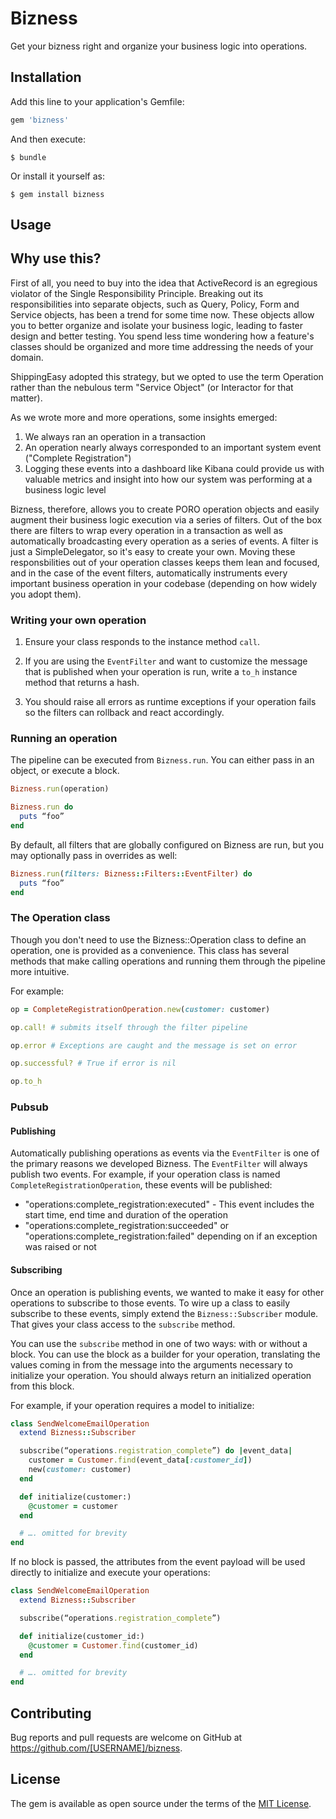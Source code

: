 # Bizness

Get your bizness right and organize your business logic into operations.

## Installation

Add this line to your application's Gemfile:

```ruby
gem 'bizness'
```

And then execute:

    $ bundle

Or install it yourself as:

    $ gem install bizness

## Usage

## Why use this?

First of all, you need to buy into the idea that ActiveRecord is an egregious violator of the Single Responsibility Principle.
Breaking out its responsibilities into separate objects, such as Query, Policy, Form and Service objects, has been a trend for some time now. These objects allow you to better organize and isolate your business logic, leading to faster design and better testing. You spend less time wondering how a feature's classes should be organized and more time addressing the needs of your domain.

ShippingEasy adopted this strategy, but we opted to use the term Operation rather than the nebulous term "Service Object" (or Interactor for that matter).

As we wrote more and more operations, some insights emerged:

  1. We always ran an operation in a transaction
  2. An operation nearly always corresponded to an important system event ("Complete Registration")
  3. Logging these events into a dashboard like Kibana could provide us with valuable metrics and insight into how our system was performing at a business logic level

Bizness, therefore, allows you to create PORO operation objects and easily augment their business logic execution via a series of filters. Out of the box there are filters to wrap every operation in a transaction as well as automatically broadcasting every operation as a series of events.
 A filter is just a SimpleDelegator, so it's easy to create your own. Moving these responsbilities out of your operation classes keeps them lean and focused, and in the case of the event filters, automatically instruments every important business operation in your codebase (depending on how widely you adopt them).

### Writing your own operation

1. Ensure your class responds to the instance method `call`.

2. If you are using the `EventFilter` and want to customize the message that is published when your operation is run, write a `to_h` instance method that returns a hash.

3. You should raise all errors as runtime exceptions if your operation fails so the filters can rollback and react accordingly.

### Running an operation

The pipeline can be executed from `Bizness.run`. You can either pass in an object, or execute a block.

```ruby
Bizness.run(operation)
```

```ruby
Bizness.run do
  puts “foo”
end
```

By default, all filters that are globally configured on Bizness are run, but you may optionally pass in overrides as well:

```ruby
Bizness.run(filters: Bizness::Filters::EventFilter) do
  puts “foo”
end
```

### The Operation class

Though you don't need to use the Bizness::Operation class to define an operation, one is provided as a convenience. This class has several methods that make calling operations and running them through the pipeline more intuitive.

For example:

```ruby
op = CompleteRegistrationOperation.new(customer: customer)

op.call! # submits itself through the filter pipeline

op.error # Exceptions are caught and the message is set on error

op.successful? # True if error is nil

op.to_h
```

### Pubsub

#### Publishing

Automatically publishing operations as events via the `EventFilter` is one of the primary reasons we developed Bizness. The `EventFilter` will always publish two events. For example, if your operation class is named `CompleteRegistrationOperation`, these events will be published:

  * "operations:complete_registration:executed" - This event includes the start time, end time and duration of the operation
  * "operations:complete_registration:succeeded" or "operations:complete_registration:failed" depending on if an exception was raised or not

#### Subscribing

Once an operation is publishing events, we wanted to make it easy for other operations to subscribe to those events. To wire up a class to easily subscribe to these events, simply extend the `Bizness::Subscriber` module. That gives your class access to the `subscribe` method.

You can use the `subscribe` method in one of two ways: with or without a block. You can use the block as a builder for your operation, translating the values coming in from the message into the arguments necessary to initialize your operation. You should always return an initialized operation from this block.

For example, if your operation requires a model to initialize:

```ruby
class SendWelcomeEmailOperation
  extend Bizness::Subscriber

  subscribe(“operations.registration_complete”) do |event_data|
    customer = Customer.find(event_data[:customer_id])
    new(customer: customer)
  end

  def initialize(customer:)
    @customer = customer
  end

  # …. omitted for brevity
end
```

If no block is passed, the attributes from the event payload will be used directly to initialize and execute your operations:

```ruby
class SendWelcomeEmailOperation
  extend Bizness::Subscriber

  subscribe(“operations.registration_complete”)

  def initialize(customer_id:)
    @customer = Customer.find(customer_id)
  end

  # …. omitted for brevity
end
```

## Contributing

Bug reports and pull requests are welcome on GitHub at https://github.com/[USERNAME]/bizness.


## License

The gem is available as open source under the terms of the [MIT License](http://opensource.org/licenses/MIT).

